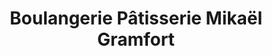 ---
title: "Boulangerie Pâtisserie Mikaël Gramfort"
url: /rountzenheim-auenheim/boulangerie-patisserie-mikael-gramfort/
shop: boulangerie
---